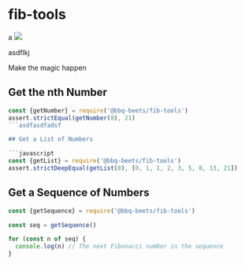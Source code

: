 # fib-tools
a
![](https://github.com/bbq-beets/fib-tools/workflows/CI/badge.svg)

asdflkj

Make the magic happen

## Get the nth Number

```javascript
const {getNumber} = require('@bbq-beets/fib-tools')
assert.strictEqual(getNumber(8), 21)
```asdfasdfadsf

## Get a List of Numbers

```javascript
const {getList} = require('@bbq-beets/fib-tools')
assert.strictDeepEqual(getList(8), [0, 1, 1, 2, 3, 5, 8, 13, 21])
```

## Get a Sequence of Numbers

```javascript
const {getSequence} = require('@bbq-beets/fib-tools')

const seq = getSequence()

for (const n of seq) {
  console.log(n) // The next Fibonacci number in the sequence
}
```
